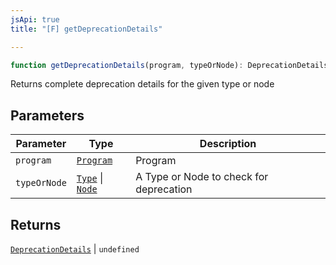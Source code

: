 ```yaml
---
jsApi: true
title: "[F] getDeprecationDetails"

---
```

```ts
function getDeprecationDetails(program, typeOrNode): DeprecationDetails | undefined
```

Returns complete deprecation details for the given type or node

## Parameters

| Parameter | Type | Description |
| ------ | ------ | ------ |
| `program` | [`Program`](../interfaces/Program.md) | Program |
| `typeOrNode` | [`Type`](../type-aliases/Type.md) \| [`Node`](../type-aliases/Node.md) | A Type or Node to check for deprecation |

## Returns

[`DeprecationDetails`](../interfaces/DeprecationDetails.md) \| `undefined`
